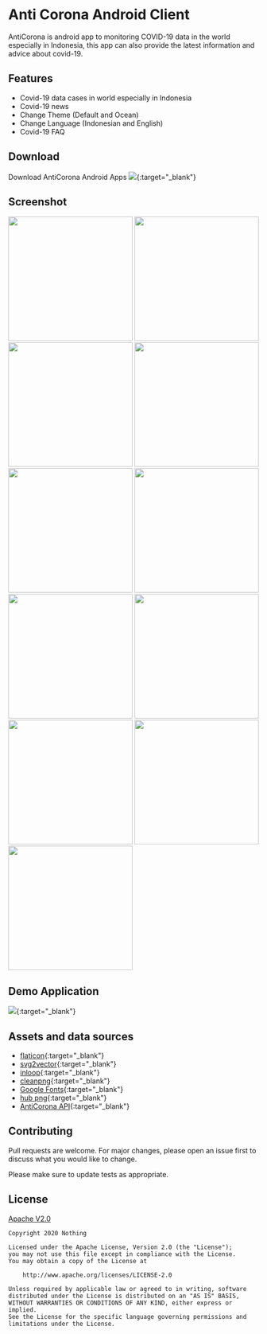 # Anti Corona Android Client

AntiCorona is android app to monitoring COVID-19 data in the world especially in Indonesia, this app can also provide the latest information and advice about covid-19.

## Features
* Covid-19 data cases in world especially in Indonesia
* Covid-19 news
* Change Theme (Default and Ocean)
* Change Language (Indonesian and English)
* Covid-19 FAQ

## Download
Download AntiCorona Android Apps [![](images/download.png)](https://drive.google.com/file/d/1l2J1xz2Wd4fOOx0xxQ0PJpMYYP1zCDOS/view){:target="_blank"}

## Screenshot
<img src="images/1.jpg" width="250px"/> <img src="images/2.jpg" width="250px"/> <img src="images/3.jpg" width="250px"/> <img src="images/4.jpg" width="250px"/> <img src="images/5.jpg" width="250px"/> <img src="images/6.jpg" width="250px"/> <img src="images/7.jpg" width="250px"/> <img src="images/8.jpg" width="250px"/> <img src="images/9.jpg" width="250px"/> <img src="images/10.jpg" width="250px"/> <img src="images/11.jpg" width="250px"/>

## Demo Application
[![](images/youtube.png)](https://youtu.be/LA7u5Zhux2A){:target="_blank"}

## Assets and data sources
* [flaticon](https://flaticon.com){:target="_blank"}
* [svg2vector](https://svg2vector.com){:target="_blank"}
* [inloop](https://inloop.github.io){:target="_blank"}
* [cleanpng](https://cleanpng.com){:target="_blank"}
* [Google Fonts](https://fonts.google.com){:target="_blank"}
* [hub png](https://hubpng.com){:target="_blank"}
* [AntiCorona API](https://github.com/nothing2512/AntiCoronaAPI){:target="_blank"}

## Contributing
Pull requests are welcome. For major changes, please open an issue first to discuss what you would like to change.

Please make sure to update tests as appropriate.

## License
[Apache V2.0](https://www.apache.org/licenses/LICENSE-2.0)
```$xslt
Copyright 2020 Nothing

Licensed under the Apache License, Version 2.0 (the "License");
you may not use this file except in compliance with the License.
You may obtain a copy of the License at

    http://www.apache.org/licenses/LICENSE-2.0

Unless required by applicable law or agreed to in writing, software
distributed under the License is distributed on an "AS IS" BASIS,
WITHOUT WARRANTIES OR CONDITIONS OF ANY KIND, either express or implied.
See the License for the specific language governing permissions and
limitations under the License.
```